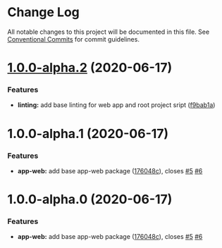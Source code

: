 # Change Log

All notable changes to this project will be documented in this file.
See [Conventional Commits](https://conventionalcommits.org) for commit guidelines.

# [1.0.0-alpha.2](https://github.com/joshvillahermosa/code-template-r/compare/v1.0.0-alpha.1...v1.0.0-alpha.2) (2020-06-17)


### Features

* **linting:** add base linting for web app and root project sript ([f9bab1a](https://github.com/joshvillahermosa/code-template-r/commit/f9bab1ab7a60de39d9954ae29695f6e83079115a))





# 1.0.0-alpha.1 (2020-06-17)


### Features

* **app-web:** add base app-web package ([176048c](https://github.com/joshvillahermosa/code-template-r/commit/176048c771b63f318f8acc954b49e71cb3e3672e)), closes [#5](https://github.com/joshvillahermosa/code-template-r/issues/5) [#6](https://github.com/joshvillahermosa/code-template-r/issues/6)





# 1.0.0-alpha.0 (2020-06-17)


### Features

* **app-web:** add base app-web package ([176048c](https://github.com/joshvillahermosa/code-template-r/commit/176048c771b63f318f8acc954b49e71cb3e3672e)), closes [#5](https://github.com/joshvillahermosa/code-template-r/issues/5) [#6](https://github.com/joshvillahermosa/code-template-r/issues/6)
